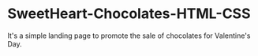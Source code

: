 # SweetHeart-Chocolates-HTML-CSS
It's a simple landing page to promote the sale of chocolates for Valentine's Day.
